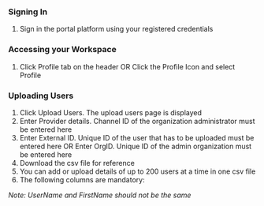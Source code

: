 ### Signing In

1. Sign in the portal platform using your registered credentials

### Accessing your Workspace

1. Click Profile tab on the header
			OR
Click the Profile Icon and select Profile

### Uploading Users

1. Click Upload Users. The upload users page is displayed
        	<Image>
1. Enter Provider details. Channel ID of the organization administrator must be entered here
1. Enter External ID. Unique ID of the user that has to be uploaded must be entered here
  			OR
  Enter OrgID. Unique ID of the admin organization must be entered here
1. Download the csv file for reference
1. You can add or upload details of up to 200 users at a time in one csv file
1. The following columns are mandatory:

*Note: UserName and FirstName should not be the same*

